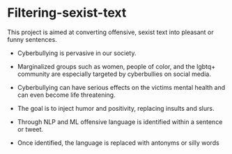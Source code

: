 # Filtering-sexist-text
This project is aimed at converting offensive, sexist text into pleasant or funny  sentences.

- Cyberbullying is pervasive in our society.

- Marginalized groups such as women, people of color, and the lgbtq+ community are especially targeted by cyberbullies on social media.

- Cyberbullying can have serious effects on the victims mental health and can even become life threatening.

- The goal is to inject humor and positivity, replacing insults and slurs.

- Through NLP and ML  offensive language is identified within a sentence or tweet.

- Once identified, the language is replaced with antonyms or silly words
